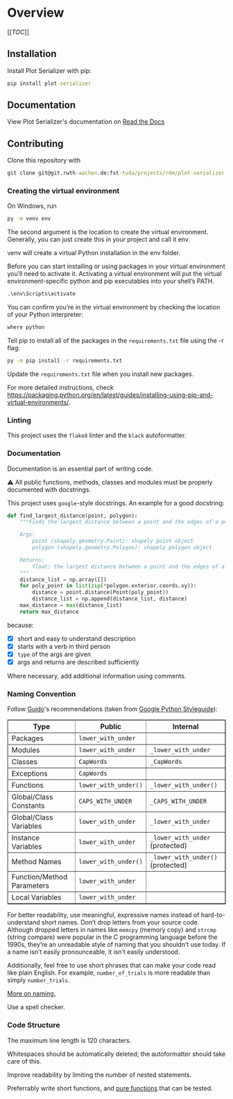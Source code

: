 # Overview

[[_TOC_]]

## Installation
Install Plot Serializer with pip:

```cmd
pip install plot-serializer
```

## Documentation

View Plot Serializer's documentation on [Read the Docs](https://plot-serializer.readthedocs.io/en/latest/)

## Contributing
Clone this repository with

```cmd
git clone git@git.rwth-aachen.de:fst-tuda/projects/rdm/plot-serializer.git
```



### Creating the virtual environment
On Windows, run

```cmd
py -m venv env
```
The second argument is the location to create the virtual environment. Generally, you can just create this in your project and call it env.

venv will create a virtual Python installation in the env folder.

Before you can start installing or using packages in your virtual environment you’ll need to activate it. Activating a virtual environment will put the virtual environment-specific python and pip executables into your shell’s PATH.

```cmd
.\env\Scripts\activate
```

You can confirm you’re in the virtual environment by checking the location of your Python interpreter:

```cmd
where python
```
Tell pip to install all of the packages in the `requirements.txt` file using the -r flag:

```cmd
py -m pip install -r requirements.txt
```

Update the `requirements.txt` file when you install new packages.

For more detailed instructions, check https://packaging.python.org/en/latest/guides/installing-using-pip-and-virtual-environments/.

### Linting
This project uses the `flake8` linter and the `black` autoformatter.

### Documentation
Documentation is an essential part of writing code.

:warning: All public functions, methods, classes and modules must be properly documented with docstrings.

This project uses `google`-style docstrings. An example for a good docstring:

```python
def find_largest_distance(point, polygon):
    """Finds the largest distance between a point and the edges of a polygon.

    Args:
        point (shapely.geometry.Point): shapely point object
        polygon (shapely.geometry.Polygon): shapely polygon object

    Returns:
        float: the largest distance between a point and the edges of a polygon
    """
    distance_list = np.array([])
    for poly_point in list(zip(*polygon.exterior.coords.xy)):
        distance = point.distance(Point(poly_point))
        distance_list = np.append(distance_list, distance)
    max_distance = max(distance_list)
    return max_distance
```
because:
- [x] short and easy to understand description
- [x] starts with a verb in third person
- [x] `type` of the args are given
- [x] args and returns are described sufficiently

Where necessary, add additional information using comments.

### Naming Convention
Follow [Guido](https://en.wikipedia.org/wiki/Guido_van_Rossum)'s recommendations (taken from [Google Python Styleguide](https://google.github.io/styleguide/pyguide.html#3164-guidelines-derived-from-guidos-recommendations)):

<table rules="all" border="1" summary="Guidelines from Guido's Recommendations"
       cellspacing="2" cellpadding="2">

  <tr>
    <th>Type</th>
    <th>Public</th>
    <th>Internal</th>
  </tr>

  <tr>
    <td>Packages</td>
    <td><code>lower_with_under</code></td>
    <td></td>
  </tr>

  <tr>
    <td>Modules</td>
    <td><code>lower_with_under</code></td>
    <td><code>_lower_with_under</code></td>
  </tr>

  <tr>
    <td>Classes</td>
    <td><code>CapWords</code></td>
    <td><code>_CapWords</code></td>
  </tr>

  <tr>
    <td>Exceptions</td>
    <td><code>CapWords</code></td>
    <td></td>
  </tr>

  <tr>
    <td>Functions</td>
    <td><code>lower_with_under()</code></td>
    <td><code>_lower_with_under()</code></td>
  </tr>

  <tr>
    <td>Global/Class Constants</td>
    <td><code>CAPS_WITH_UNDER</code></td>
    <td><code>_CAPS_WITH_UNDER</code></td>
  </tr>

  <tr>
    <td>Global/Class Variables</td>
    <td><code>lower_with_under</code></td>
    <td><code>_lower_with_under</code></td>
  </tr>

  <tr>
    <td>Instance Variables</td>
    <td><code>lower_with_under</code></td>
    <td><code>_lower_with_under</code> (protected)</td>
  </tr>

  <tr>
    <td>Method Names</td>
    <td><code>lower_with_under()</code></td>
    <td><code>_lower_with_under()</code> (protected)</td>
  </tr>

  <tr>
    <td>Function/Method Parameters</td>
    <td><code>lower_with_under</code></td>
    <td></td>
  </tr>

  <tr>
    <td>Local Variables</td>
    <td><code>lower_with_under</code></td>
    <td></td>
  </tr>

</table>

For better readability, use meaningful, expressive names instead of hard-to-understand short names. Don’t drop letters from your source code. Although dropped letters in names like `memcpy` (memory copy) and `strcmp` (string compare) were popular in the C programming language before the 1990s, they’re an unreadable style of naming that you shouldn’t use today. If a name isn’t easily pronounceable, it isn’t easily understood.

Additionally, feel free to use short phrases that can make your code read like plain English. For example, `number_of_trials` is more readable than simply `number_trials`.

[More on naming.](https://inventwithpython.com/beyond/chapter4.html)

Use a spell checker.

### Code Structure
The maximum line length is 120 characters.

Whitespaces should be automatically deleted; the autoformatter should take care of this.

Improve readability by limiting the number of nested statements.

Preferrably write short functions, and [pure functions](https://realpython.com/python-functional-programming/#:~:text=A%20pure%20function%20is%20a,to%20state%20or%20mutable%20data.) that can be tested.
